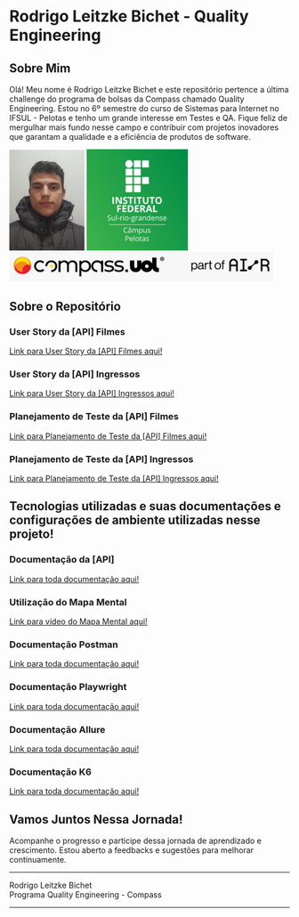 # Rodrigo Leitzke Bichet - Quality Engineering

## Sobre Mim

Olá! Meu nome é Rodrigo Leitzke Bichet e este repositório pertence a última challenge do programa de bolsas da Compass chamado Quality Engineering. Estou no 6º semestre do curso de Sistemas para Internet no IFSUL - Pelotas e tenho um grande interesse em Testes e QA. Fique feliz de mergulhar mais fundo nesse campo e contribuir com projetos inovadores que garantam a qualidade e a eficiência de produtos de software.

<p>
    <img src="assets/README/RodrigoBichet_Perfil.jpeg" alt="Foto de perfil" width="135"/>
    <img src="assets/README/IFSUL.png" alt="Foto ifsul" width="182"/>
    <img src="assets/README/CompassUOL.jpeg" alt="Foto compass uol" width="475"/>
</p>

## Sobre o Repositório

### User Story da [API] Filmes

[Link para User Story da [API] Filmes aqui!](LINK)

### User Story da [API] Ingressos

[Link para User Story da [API] Ingressos aqui!](LINK)

### Planejamento de Teste da [API] Filmes

[Link para Planejamento de Teste da [API] Filmes aqui!](LINK)

### Planejamento de Teste da [API] Ingressos

[Link para Planejamento de Teste da [API] Ingressos aqui!](LINK)

## Tecnologias utilizadas e suas documentações e configurações de ambiente utilizadas nesse projeto!

### Documentação da [API]

[Link para toda documentação aqui!](LINK)

### Utilização do Mapa Mental

[Link para vídeo do Mapa Mental aqui!](https://gitlab.com/rodrigobichet/compassrodrigobichet/-/blob/pb_sprint2/Exercicios/Dia7Atividadecomplementar1.md?ref_type=heads)

### Documentação Postman

[Link para toda documentação aqui!](LINK)

### Documentação Playwright

[Link para toda documentação aqui!](LINK)

### Documentação Allure

[Link para toda documentação aqui!](LINK)

### Documentação K6

[Link para toda documentação aqui!](LINK)

## Vamos Juntos Nessa Jornada!

Acompanhe o progresso e participe dessa jornada de aprendizado e crescimento. Estou aberto a feedbacks e sugestões para melhorar continuamente.

---

Rodrigo Leitzke Bichet  
Programa Quality Engineering - Compass

---

